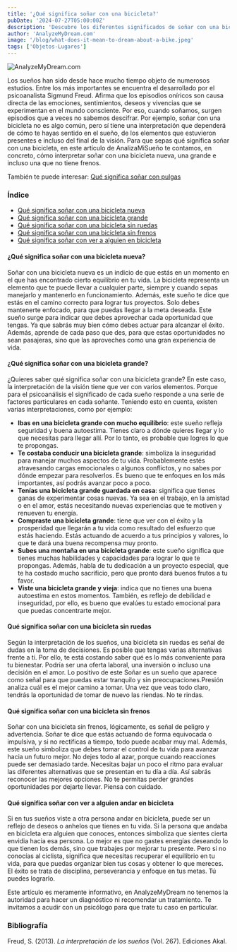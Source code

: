 ```yaml
---
title: '¿Qué significa soñar con una bicicleta?'
pubDate: '2024-07-27T05:00:00Z'
description: 'Descubre los diferentes significados de soñar con una bicicleta, desde una bicicleta nueva hasta una sin frenos, y cómo interpretar estos sueños.'
author: 'AnalyzeMyDream.com'
image: '/blog/what-does-it-mean-to-dream-about-a-bike.jpeg'
tags: ['Objetos-Lugares']
---
```


![AnalyzeMyDream.com](/blog/what-does-it-mean-to-dream-about-a-bike.jpeg)

Los sueños han sido desde hace mucho tiempo objeto de numerosos estudios. Entre los más importantes se encuentra el desarrollado por el psicoanalista Sigmund Freud. Afirma que los episodios oníricos son causa directa de las emociones, sentimientos, deseos y vivencias que se experimentan en el mundo consciente. Por eso, cuando soñamos, surgen episodios que a veces no sabemos descifrar. 
Por ejemplo, soñar con una bicicleta no es algo común, pero sí tiene una interpretación que dependerá de cómo te hayas sentido en el sueño, de los elementos que estuvieron presentes e incluso del final de la visión. Para que sepas qué significa soñar con una bicicleta, en este artículo de AnalizaMiSueño te contamos, en concreto, cómo interpretar soñar con una bicicleta nueva, una grande e incluso una que no tiene frenos. 

También te puede interesar: [Qué significa soñar con pulgas](#)

### Índice

- [Qué significa soñar con una bicicleta nueva](#que-significa-soñar-con-una-bicicleta-nueva)
- [Qué significa soñar con una bicicleta grande](#que-significa-soñar-con-una-bicicleta-grande)
- [Qué significa soñar con una bicicleta sin ruedas](#que-significa-soñar-con-una-bicicleta-sin-ruedas)
- [Qué significa soñar con una bicicleta sin frenos](#que-significa-soñar-con-una-bicicleta-sin-frenos)
- [Qué significa soñar con ver a alguien en bicicleta](#que-significa-soñar-con-ver-a-alguien-en-bicicleta)

#### ¿Qué significa soñar con una bicicleta nueva?

Soñar con una bicicleta nueva es un indicio de que estás en un momento en el que has encontrado cierto equilibrio en tu vida. La bicicleta representa un elemento que te puede llevar a cualquier parte, siempre y cuando sepas manejarlo y mantenerlo en funcionamiento. Además, este sueño te dice que estás en el camino correcto para lograr tus proyectos. Solo debes mantenerte enfocado, para que puedas llegar a la meta deseada. 
Este sueño surge para indicar que debes aprovechar cada oportunidad que tengas. Ya que sabrás muy bien cómo debes actuar para alcanzar el éxito. Además, aprende de cada paso que des, para que estas oportunidades no sean pasajeras, sino que las aproveches como una gran experiencia de vida. 

#### ¿Qué significa soñar con una bicicleta grande?

¿Quieres saber qué significa soñar con una bicicleta grande? En este caso, la interpretación de la visión tiene que ver con varios elementos. Porque para el psicoanálisis el significado de cada sueño responde a una serie de factores particulares en cada soñante. Teniendo esto en cuenta, existen varias interpretaciones, como por ejemplo:
- **Ibas en una bicicleta grande con mucho equilibrio**: este sueño refleja seguridad y buena autoestima. Tienes claro a dónde quieres llegar y lo que necesitas para llegar allí. Por lo tanto, es probable que logres lo que te propongas.
- **Te costaba conducir una bicicleta grande**: simboliza la inseguridad para manejar muchos aspectos de tu vida. Probablemente estés atravesando cargas emocionales o algunos conflictos, y no sabes por dónde empezar para resolverlos. Es bueno que te enfoques en los más importantes, así podrás avanzar poco a poco.
- **Tenías una bicicleta grande guardada en casa**: significa que tienes ganas de experimentar cosas nuevas. Ya sea en el trabajo, en la amistad o en el amor, estás necesitando nuevas experiencias que te motiven y renueven tu energía.
- **Compraste una bicicleta grande**: tiene que ver con el éxito y la prosperidad que llegarán a tu vida como resultado del esfuerzo que estás haciendo. Estás actuando de acuerdo a tus principios y valores, lo que te dará una buena recompensa muy pronto.
- **Subes una montaña en una bicicleta grande**: este sueño significa que tienes muchas habilidades y capacidades para lograr lo que te propongas. Además, habla de tu dedicación a un proyecto especial, que te ha costado mucho sacrificio, pero que pronto dará buenos frutos a tu favor.
- **Viste una bicicleta grande y vieja**: indica que no tienes una buena autoestima en estos momentos. También, es reflejo de debilidad e inseguridad, por ello, es bueno que evalúes tu estado emocional para que puedas concentrarte mejor. 

#### Qué significa soñar con una bicicleta sin ruedas

Según la interpretación de los sueños, una bicicleta sin ruedas es señal de dudas en la toma de decisiones. Es posible que tengas varias alternativas frente a ti. Por ello, te está costando saber qué es lo más conveniente para tu bienestar. Podría ser una oferta laboral, una inversión o incluso una decisión en el amor. Lo positivo de este Soñar es un sueño que aparece como señal para que puedas estar tranquilo y sin preocupaciones.Presión analiza cuál es el mejor camino a tomar. Una vez que veas todo claro, tendrás la oportunidad de tomar de nuevo las riendas. No te rindas.

#### Qué significa soñar con una bicicleta sin frenos

Soñar con una bicicleta sin frenos, lógicamente, es señal de peligro y advertencia. Soñar te dice que estás actuando de forma equivocada o impulsiva, y si no rectificas a tiempo, todo puede acabar muy mal. 
Además, este sueño simboliza que debes tomar el control de tu vida para avanzar hacia un futuro mejor. No dejes todo al azar, porque cuando reacciones puede ser demasiado tarde. Necesitas bajar un poco el ritmo para evaluar las diferentes alternativas que se presentan en tu día a día. Así sabrás reconocer las mejores opciones. No te permitas perder grandes oportunidades por dejarte llevar. Piensa con cuidado.

#### Qué significa soñar con ver a alguien andar en bicicleta

Si en tus sueños viste a otra persona andar en bicicleta, puede ser un reflejo de deseos o anhelos que tienes en tu vida. 
Si la persona que andaba en bicicleta era alguien que conoces, entonces simboliza que sientes cierta envidia hacia esa persona. Lo mejor es que no gastes energías deseando lo que tienen los demás, sino que trabajes por mejorar tu presente. 
Pero si no conocías al ciclista, significa que necesitas recuperar el equilibrio en tu vida, para que puedas organizar bien tus cosas y obtener lo que mereces. El éxito se trata de disciplina, perseverancia y enfoque en tus metas. Tú puedes lograrlo. 

Este artículo es meramente informativo, en AnalyzeMyDream no tenemos la autoridad para hacer un diagnóstico ni recomendar un tratamiento. Te invitamos a acudir con un psicólogo para que trate tu caso en particular. 

### Bibliografía

Freud, S. (2013). *La interpretación de los sueños* (Vol. 267). Ediciones Akal.